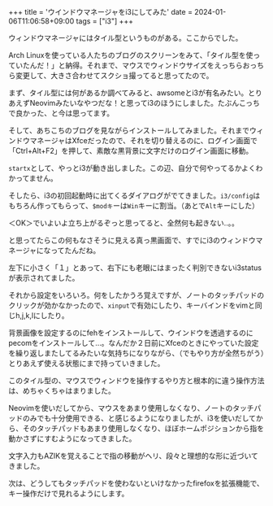 +++
title = 'ウインドウマネージャをi3にしてみた'
date = 2024-01-06T11:06:58+09:00
tags = ["i3"]
+++

ウィンドウマネージャにはタイル型というものがある。ここからでした。

Arch Linuxを使っている人たちのブログのスクリーンをみて、「タイル型を使っていたんだ！」と納得。それまで、マウスでウィンドウサイズをえっちらおっちら変更して、大きさ合わせてスクショ撮ってると思ってたので。

まず、タイル型には何があるか調べてみると、awsomeとi3が有名みたい。とりあえずNeovimみたいなやつだな！と思ってi3のほうにしました。たぶんこっちで良かった、と今は思ってます。

そして、あちこちのブログを見ながらインストールしてみました。それまでウィンドウマネージャはXfceだったので、それを切り替えるのに、ログイン画面で「Ctrl+Alt+F2」を押して、素敵な黒背景に文字だけのログイン画面に移動。

`startx`として、やっとi3が動き出しました。この辺、自分で何やってるかよくわかってません。

そしたら、i3の初回起動時に出てくるダイアログがでてきました。`i3/config`はもちろん作ってもらって、`$modキ`ーは`Win`キーに割当。（あとで`Alt`キーにした）

＜OK＞でいよいよ立ち上がるぞっと思ってると、全然何も起きない‥。。

と思ってたらこの何もなさそうに見える真っ黒画面で、すでにi3のウィンドウマネージャになってたんだね。

左下に小さく「１」とあって、右下にも老眼にはまったく判別できないi3statusが表示されてました。

それから設定をいろいろ。何をしたかうろ覚えですが、ノートのタッチパッドのクリックが効かなかったので、`xinput`で有効にしたり、キーバインドをvimと同じh,j,k,lにしたり。

背景画像を設定するのにfehをインストールして、ウインドウを透過するのにpecomをインストールして…。なんだか２日前にXfceのときにやっていた設定を繰り返しまたしてるみたいな気持ちになりながら、（でもやり方が全然ちがう）とりあえず使える状態にまで持っていきました。

このタイル型の、マウスでウィンドウを操作するやり方と根本的に違う操作方法は、めちゃくちゃはまりました。

Neovimを使いだしてから、マウスをあまり使用しなくなり、ノートのタッチパッドのみでも十分使用できる、と感じるようになりましたが、i3を使いだしてから、そのタッチパッドもあまり使用しなくなり、ほぼホームポジションから指を動かさずにすむようになってきました。

文字入力もAZIKを覚えることで指の移動がヘリ、段々と理想的な形に近づいてきました。

次は、どうしてもタッチパッドを使わないといけなかったfirefoxを拡張機能で、キー操作だけで見れるようにします。
